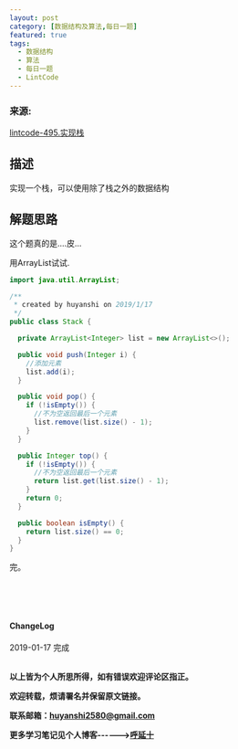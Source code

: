 ```yaml
---
layout: post
category: [数据结构及算法,每日一题]
featured: true
tags:
  - 数据结构
  - 算法
  - 每日一题
  - LintCode
---
```


### 来源:   
<a href="https://www.lintcode.com/problem/implement-stack/description">lintcode-495.实现栈</a>  

## 描述
实现一个栈，可以使用除了栈之外的数据结构

## 解题思路

这个题真的是....皮...

用ArrayList试试.

```java
import java.util.ArrayList;

/**
 * created by huyanshi on 2019/1/17
 */
public class Stack {

  private ArrayList<Integer> list = new ArrayList<>();

  public void push(Integer i) {
    //添加元素
    list.add(i);
  }

  public void pop() {
    if (!isEmpty()) {
      //不为空返回最后一个元素
      list.remove(list.size() - 1);
    }
  }

  public Integer top() {
    if (!isEmpty()) {
      //不为空返回最后一个元素
      return list.get(list.size() - 1);
    }
    return 0;
  }

  public boolean isEmpty() {
    return list.size() == 0;
  }
}

```


完。

<br>
<br>
<br>
<h4>ChangeLog</h4>
2019-01-17 完成
<br>
<br>


**以上皆为个人所思所得，如有错误欢迎评论区指正。**

**欢迎转载，烦请署名并保留原文链接。**

**联系邮箱：huyanshi2580@gmail.com**

**更多学习笔记见个人博客------><a href="{{ site.baseurl }}/">呼延十</a>**
